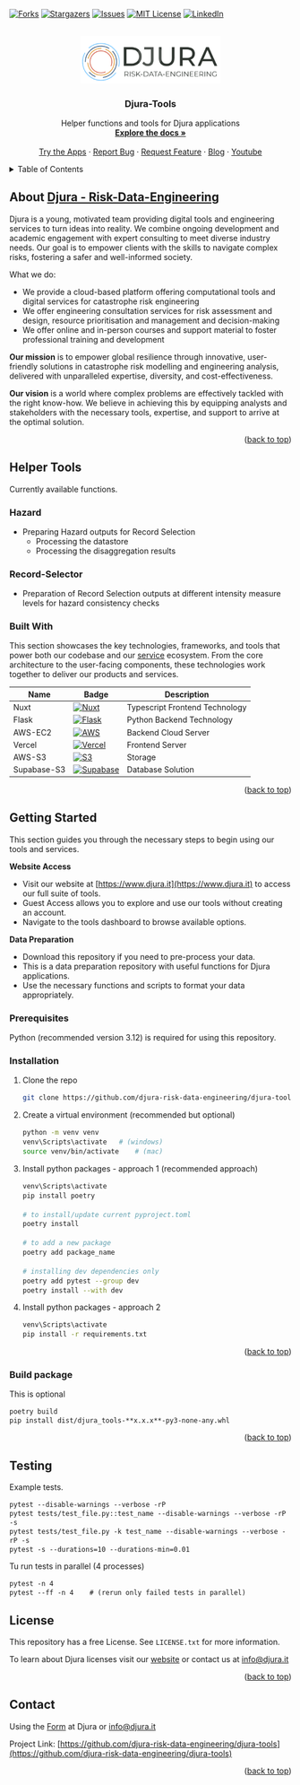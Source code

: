 <a id="readme-top"></a>

<!-- PROJECT SHIELDS -->
<!-- [![Contributors][contributors-shield]][contributors-url] -->
[![Forks][forks-shield]][forks-url]
[![Stargazers][stars-shield]][stars-url]
[![Issues][issues-shield]][issues-url]
[![MIT License][license-shield]][license-url]
[![LinkedIn][linkedin-shield]][linkedin-url]



<!-- PROJECT LOGO -->
<br />
<div align="center">
  <a href="https://www.djura.it">
    <img src="images/djura-logo.png" alt="Logo" width="250" >
  </a>

  <h3 align="center">Djura-Tools</h3>

  <p align="center">
    Helper functions and tools for Djura applications
    <br />
    <a href="https://github.com/djura-risk-data-engineering/djura-tools"><strong>Explore the docs »</strong></a>
    <br />
    <br />
    <a href="https://apps.djura.it/">Try the Apps</a>
    ·
    <a href="https://github.com/djura-risk-data-engineering/djura-tools/issues/new?labels=bug&template=bug-report---.md">Report Bug</a>
    ·
    <a href="https://github.com/djura-risk-data-engineering/djura-tools/issues/new?labels=enhancement&template=feature-request---.md">Request Feature</a>
    ·
    <a href="https://www.djura.it/blog">Blog</a>
    ·
    <a href="https://www.youtube.com/@djura-risk-engineering-data/videos">Youtube</a>
  </p>
</div>

<details>
  <summary>Table of Contents</summary>
  <ol>
    <li>
      <a href="#about-the-project">About Djura - Risk-Data-Engineering</a>
      <ul>
        <li><a href="#built-with">Built With</a></li>
      </ul>
    </li>
    <li>
      <a href="#helper-tools">Helper Tools</a>
      <ul>
        <li><a href="#hazard">Hazard</a></li>
        <li><a href="#record-selector">Record-Selector</a></li>
      </ul>
    </li>
    <li>
      <a href="#getting-started">Getting Started</a>
      <ul>
        <li><a href="#prerequisites">Prerequisites</a></li>
        <li><a href="#installation">Installation</a></li>
        <li><a href="#build-package">Build package</a></li>
        <li><a href="#testing">Testing</a></li>
      </ul>
    </li>
    <!-- <li><a href="#roadmap">Roadmap</a></li> -->
    <li><a href="#license">License</a></li>
    <li><a href="#contact">Contact</a></li>
  </ol>
</details>

## About [Djura - Risk-Data-Engineering](https://www.djura.it/)

<!-- [![Djura Screen Shot][product-screenshot]](https://www.djura.it/) -->

Djura is a young, motivated team providing digital tools and engineering services to turn ideas into reality. We combine ongoing development and academic engagement with expert consulting to meet diverse industry needs. Our goal is to empower clients with the skills to navigate complex risks, fostering a safer and well-informed society.


What we do:
* We provide a cloud-based platform offering computational tools and digital services for catastrophe risk engineering
* We offer engineering consultation services for risk assessment and design, resource prioritisation and management and decision-making
* We offer online and in-person courses and support material to foster professional training and development

**Our mission** is to empower global resilience through innovative, user-friendly solutions in catastrophe risk modelling and engineering analysis, delivered with unparalleled expertise, diversity, and cost-effectiveness.

**Our vision** is a world where complex problems are effectively tackled with the right know-how. We believe in achieving this by equipping analysts and stakeholders with the necessary tools, expertise, and support to arrive at the optimal solution.

<p align="right">(<a href="#readme-top">back to top</a>)</p>

## Helper Tools
Currently available functions.

### Hazard
- Preparing Hazard outputs for Record Selection
  - Processing the datastore
  - Processing the disaggregation results

### Record-Selector
- Preparation of Record Selection outputs at different intensity measure levels for hazard consistency checks


### Built With

This section showcases the key technologies, frameworks, and tools that power both our codebase and our [service](https://apps.djura.it) ecosystem. From the core architecture to the user-facing components, these technologies work together to deliver our products and services.

| Name             | Badge                                                                                                                                   | Description                                                                                                                                  |
| ---------------- | --------------------------------------------------------------------------------------------------------------------------------------- | ----------------------------------------------------------------------------------------------------------------------------------------- |
| Nuxt     | [![Nuxt][Nuxt.js]][Nuxt-url]             | Typescript Frontend Technology             |
| Flask     | [![Flask][Flask]][Flask-url]            | Python Backend Technology             |
| AWS-EC2     | [![AWS][AWS]][AWS-url]            | Backend Cloud Server             |
| Vercel     | [![Vercel][Vercel]][Vercel-url]            | Frontend Server             |
| AWS-S3     | [![S3][S3]][S3-url]            | Storage             |
| Supabase-S3     | [![Supabase][Supabase]][Supabase-url]            | Database Solution            |

<p align="right">(<a href="#readme-top">back to top</a>)</p>

## Getting Started

This section guides you through the necessary steps to begin using our tools and services.

**Website Access**

- Visit our website at [https://www.djura.it](https://www.djura.it) to access our full suite of tools.
- Guest Access allows you to explore and use our tools without creating an account.
- Navigate to the tools dashboard to browse available options.

**Data Preparation**

- Download this repository if you need to pre-process your data.
- This is a data preparation repository with useful functions for Djura applications.
- Use the necessary functions and scripts to format your data appropriately.

### Prerequisites

Python (recommended version 3.12) is required for using this repository. 

### Installation

1. Clone the repo
    ```sh
    git clone https://github.com/djura-risk-data-engineering/djura-tools.git
    ```
3. Create a virtual environment (recommended but optional)
    ```sh
    python -m venv venv
    venv\Scripts\activate   # (windows)
    source venv/bin/activate    # (mac)
    ```
4. Install python packages - approach 1 (recommended approach)
    ```sh
    venv\Scripts\activate
    pip install poetry

    # to install/update current pyproject.toml
    poetry install

    # to add a new package
    poetry add package_name

    # installing dev dependencies only
    poetry add pytest --group dev
    poetry install --with dev
    ```
5. Install python packages - approach 2
    ```sh
    venv\Scripts\activate
    pip install -r requirements.txt
    ```

<p align="right">(<a href="#readme-top">back to top</a>)</p>


### Build package
This is optional

```shell
poetry build
pip install dist/djura_tools-**x.x.x**-py3-none-any.whl
```

<p align="right">(<a href="#readme-top">back to top</a>)</p>

## Testing
Example tests.

```shell
pytest --disable-warnings --verbose -rP
pytest tests/test_file.py::test_name --disable-warnings --verbose -rP -s
pytest tests/test_file.py -k test_name --disable-warnings --verbose -rP -s
pytest -s --durations=10 --durations-min=0.01
```

Tu run tests in parallel (4 processes)
```shell
pytest -n 4
pytest --ff -n 4    # (rerun only failed tests in parallel)
```

## License

This repository has a free License. See `LICENSE.txt` for more information.

To learn about Djura licenses visit our [website](https://www.djura.it/online-platform) or contact us at info@djura.it

<p align="right">(<a href="#readme-top">back to top</a>)</p>


## Contact

Using the [Form](https://www.djura.it/get-in-touch) at Djura or info@djura.it

Project Link: [https://github.com/djura-risk-data-engineering/djura-tools](https://github.com/djura-risk-data-engineering/djura-tools)

<p align="right">(<a href="#readme-top">back to top</a>)</p>


<!-- MARKDOWN LINKS & IMAGES -->
[contributors-shield]: https://img.shields.io/github/contributors/djura-risk-data-engineering/djura-tools.svg?style=for-the-badge
[contributors-url]: https://github.com/djura-risk-data-engineering/djura-tools/graphs/contributors
[forks-shield]: https://img.shields.io/github/forks/djura-risk-data-engineering/djura-tools.svg?style=for-the-badge
[forks-url]: https://github.com/djura-risk-data-engineering/djura-tools/network/members
[stars-shield]: https://img.shields.io/github/stars/djura-risk-data-engineering/djura-tools.svg?style=for-the-badge
[stars-url]: https://github.com/djura-risk-data-engineering/djura-tools/stargazers
[issues-shield]: https://img.shields.io/github/issues/djura-risk-data-engineering/djura-tools.svg?style=for-the-badge
[issues-url]: https://github.com/djura-risk-data-engineering/djura-tools/issues
[license-shield]: https://img.shields.io/github/license/djura-risk-data-engineering/djura-tools.svg?style=for-the-badge
[license-url]: https://github.com/djura-risk-data-engineering/djura-tools/blob/master/LICENSE.txt
[linkedin-shield]: https://img.shields.io/badge/-LinkedIn-black.svg?style=for-the-badge&logo=linkedin&colorB=555
[linkedin-url]: https://www.linkedin.com/company/djura

<!-- [product-screenshot]: temp.png -->
[Nuxt.js]: https://img.shields.io/badge/Nuxt-002E3B?style=for-the-badge&logo=nuxtdotjs&logoColor=#00DC82
[Nuxt-url]: https://nuxt.com/
[Vercel]: https://img.shields.io/badge/vercel-%23000000.svg?style=for-the-badge&logo=vercel&logoColor=white
[Vercel-url]: https://vercel.com/
[Flask]: https://img.shields.io/badge/flask-%23000.svg?style=for-the-badge&logo=flask&logoColor=white
[Flask-url]: https://flask.palletsprojects.com/en/stable/
[AWS]: https://img.shields.io/badge/AWS-%23FF9900.svg?style=for-the-badge&logo=amazon-aws&logoColor=white
[AWS-url]: https://aws.amazon.com/
[S3]: https://img.shields.io/badge/Amazon%20S3-FF9900?style=for-the-badge&logo=amazons3&logoColor=white
[S3-url]: https://aws.amazon.com/
[Supabase]: https://img.shields.io/badge/Supabase-3ECF8E?style=for-the-badge&logo=supabase&logoColor=white
[Supabase-url]: https://supabase.com/
